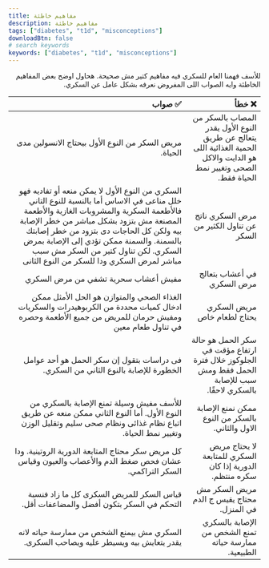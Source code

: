 ```yaml
---
title: مفاهيم خاطئة
description: مفاهيم خاطئة
tags: ["diabetes", "t1d", "misconceptions"]
downloadBtn: false
# search keywords
keywords: ["diabetes", "t1d", "misconceptions"]
---
```

<div style="direction: rtl; text-align: right">
للأسف فهمنا العام للسكري فيه مفاهيم كتير مش صحيحة. هحاول اوضح بعض المفاهيم الخاطئة وايه الصواب اللى المفروض نعرفه بشكل عامل عن السكري.

|❌ خطأ|✅ صواب|
|--:	|--:	|
|المصاب بالسكر من النوع الأول يقدر يتعالج عن طريق الحمية الغذائية اللى هو الدايت والاكل الصحى وتغيير نمط الحياة فقط.|مريض السكر من النوع الأول بيحتاج الانسولين مدى الحياة.|
|مرض السكري ناتج عن تناول الكثير من السكر| السكري من النوع الأول لا يمكن منعه أو تفاديه فهو خلل مناعى في الاساس أما بالنسبة للنوع التاني فالأطعمة السكرية والمشروبات الغازية والأطعمة المصنعة مش بتزود بشكل مباشر من خطر الإصابة بيه ولكن كل الحاجات دى بتزود من خطر إصابتك بالسمنة. والسمنة ممكن تؤدي إلى الإصابة بمرض السكري. لكن تناول كتير من السكر مش سبب مباشر لمرض السكري ودا للسكر من النوع الثانى|
|في أعشاب بتعالج مرض السكري|مفيش أعشاب سحرية تشفي من مرض السكري|
|مريض السكري يحتاج لطعام خاص|الغذاء الصحي والمتوازن هو الحل الأمثل ممكن ادخال كميات محددة من الكربوهيدرات والسكريات ومفيش حرمان للمريض من جميع الأطعمة وحصره في تناول طعام معين |
|سكر الحمل هو حالة ارتفاع مؤقت في الجلوكوز خلال فترة الحمل فقط ومش سبب للإصابة بالسكري لاحقًا.|فى دراسات بتقول إن سكر الحمل هو أحد عوامل الخطورة للإصابة بالنوع الثاني من السكري.|
|ممكن نمنع الإصابة بالسكر من النوع الاول والثاني.|للأسف مفيش وسيلة تمنع الإصابة بالسكري من النوع الأول. أما النوع الثاني ممكن منعه عن طريق اتباع نظام غذائى ونظام صحى سليم وتقليل الوزن وتغيير نمط الحياة.|
|لا يحتاج مريض السكري للمتابعة الدورية إذا كان سكره منتظم.|كل مريض سكر محتاج المتابعة الدورية الروتينية. ودا عشان فحص ضغط الدم والأعصاب والعيون وقياس السكر التراكمي.|
|مريض السكر مش محتاج يقيس ج الدم في المنزل.|قياس السكر للمريض السكرى كل ما زاد فنسبة التحكم في السكر بتكون أفضل والمضاعفات أقل.| 
|الإصابة بالسكري تمنع الشخص من ممارسة حياته الطبيعية.|السكري مش بيمنع الشخص من ممارسة حياته لانه يقدر يتعايش بيه ويسيطر عليه ويصاحب السكرى. |
</div>
